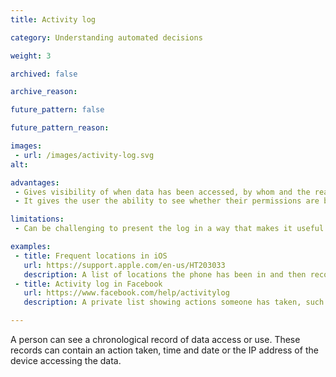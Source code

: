 ```yaml
---
title: Activity log

category: Understanding automated decisions

weight: 3

archived: false

archive_reason:

future_pattern: false

future_pattern_reason:

images:
 - url: /images/activity-log.svg
alt:

advantages:
 - Gives visibility of when data has been accessed, by whom and the reason why
 - It gives the user the ability to see whether their permissions are being followed

limitations:
 - Can be challenging to present the log in a way that makes it useful or actionable, depending on the granularity and frequency of recorded events

examples:
 - title: Frequent locations in iOS
   url: https://support.apple.com/en-us/HT203033
   description: A list of locations the phone has been in and then recorded, which helps Siri choose a person’s home and work location
 - title: Activity log in Facebook
   url: https://www.facebook.com/help/activitylog
   description: A private list showing actions someone has taken, such as their searches, likes and comments

---
```


A person can see a chronological record of data access or use. These records can contain an action taken, time and date or the IP address of the device accessing the data.
